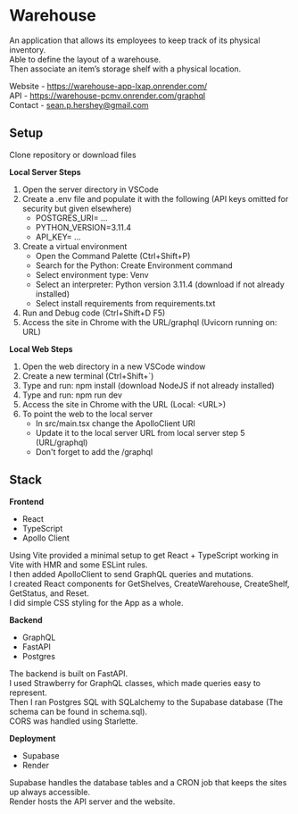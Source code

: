 # Warehouse
An application that allows its employees to keep track of its physical inventory.  
Able to define the layout of a warehouse.  
Then associate an item’s storage shelf with a physical location.  

Website - https://warehouse-app-lxap.onrender.com/  
API - https://warehouse-pcmv.onrender.com/graphql  
Contact - sean.p.hershey@gmail.com  

## Setup
Clone repository or download files

**Local Server Steps**
1. Open the server directory in VSCode
2. Create a .env file and populate it with the following (API keys omitted for security but given elsewhere)
    - POSTGRES_URI= ...
    - PYTHON_VERSION=3.11.4
    - API_KEY= ...
3. Create a virtual environment
    - Open the Command Palette (Ctrl+Shift+P)
    - Search for the Python: Create Environment command
    - Select environment type: Venv
    - Select an interpreter: Python version 3.11.4 (download if not already installed)
    - Select install requirements from requirements.txt
4. Run and Debug code (Ctrl+Shift+D F5)
5. Access the site in Chrome with the URL/graphql (Uvicorn running on: URL)

**Local Web Steps**
1. Open the web directory in a new VSCode window
2. Create a new terminal (Ctrl+Shift+`)
3. Type and run: npm install (download NodeJS if not already installed)
4. Type and run: npm run dev
5. Access the site in Chrome with the URL (Local: \<URL\>)
6. To point the web to the local server
    - In src/main.tsx change the ApolloClient URI
    - Update it to the local server URL from local server step 5 (URL/graphql)
    - Don't forget to add the /graphql

## Stack

**Frontend**
- React
- TypeScript
- Apollo Client

Using Vite provided a minimal setup to get React + TypeScript working in Vite with HMR and some ESLint rules.  
I then added ApolloClient to send GraphQL queries and mutations.  
I created React components for GetShelves, CreateWarehouse, CreateShelf, GetStatus, and Reset.  
I did simple CSS styling for the App as a whole.  

**Backend**
- GraphQL
- FastAPI
- Postgres

The backend is built on FastAPI.  
I used Strawberry for GraphQL classes, which made queries easy to represent.  
Then I ran Postgres SQL with SQLalchemy to the Supabase database (The schema can be found in schema.sql).  
CORS was handled using Starlette.  

**Deployment**
- Supabase
- Render

Supabase handles the database tables and a CRON job that keeps the sites up always accessible.  
Render hosts the API server and the website.  
